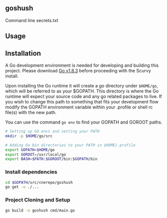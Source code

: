 ## goshush
Command line secrets.txt

## Usage

## Installation
A Go development environment is needed for developing and building this project.
Please download [Go v1.8.3](https://storage.googleapis.com/golang/go1.8.3.darwin-amd64.pkg) before proceeding with the Scurvy install.

Upon installing the Go runtime it will create a go directory under `$HOME/go`, which will be referred to as your $GOPATH.  This directory is where the Go runtime will expect your source code and any go related packages to live. If you wish to change this path to something that fits your development flow modify the GOPATH environment variable within your .profile or shell rc file(s) with the new path.

You can use the command `go env` to find your GOPATH and GOROOT paths.

```Bash
# Setting up GO envs and setting your PATH
mkdir -p $HOME/go/src

# Adding Go bin directories to your PATH in $HOME/.profile
export GOPATH=$HOME/go
export GOROOT=/usr/local/go
export BASH=$PATH:$GOROOT/bin:$GOPATH/bin
```

### Install dependencies
```Bash
cd $GOPATH/src/cnerepo/goshush
go get -u ./...
```

### Project Cloning and Setup

```Bash
go build -o goshush cmd/main.go

```

